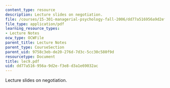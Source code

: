 ```yaml
---
content_type: resource
description: Lecture slides on negotiation.
file: /courses/15-301-managerial-psychology-fall-2006/dd77a516956a9d2ef3e8d3a1e69032ac_lec9.pdf
file_type: application/pdf
learning_resource_types:
- Lecture Notes
ocw_type: OCWFile
parent_title: Lecture Notes
parent_type: CourseSection
parent_uid: 9758c3eb-de20-276d-7d3c-5cc30c580f9d
resourcetype: Document
title: lec9.pdf
uid: dd77a516-956a-9d2e-f3e8-d3a1e69032ac
---
```

Lecture slides on negotiation.

